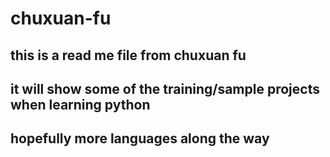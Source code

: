 # chuxuan-fu
## this is a read me file from chuxuan fu

## it will show some of the training/sample projects when learning python

## hopefully more languages along the way

